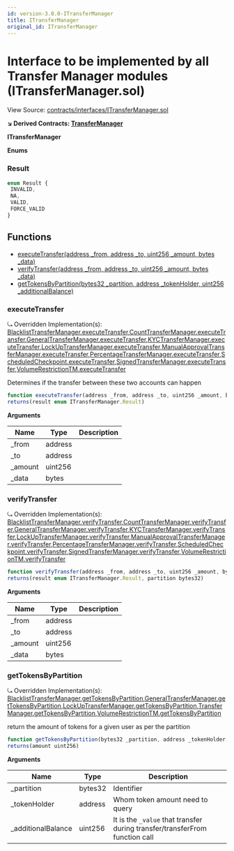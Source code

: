 ```yaml
---
id: version-3.0.0-ITransferManager
title: ITransferManager
original_id: ITransferManager
---
```


# Interface to be implemented by all Transfer Manager modules (ITransferManager.sol)

View Source: [contracts/interfaces/ITransferManager.sol](../../../contracts/interfaces/ITransferManager.sol)

**↘ Derived Contracts: [TransferManager](TransferManager.md)**

**ITransferManager**

**Enums**
### Result

```js
enum Result {
 INVALID,
 NA,
 VALID,
 FORCE_VALID
}
```

## Functions

- [executeTransfer(address _from, address _to, uint256 _amount, bytes _data)](#executetransfer)
- [verifyTransfer(address _from, address _to, uint256 _amount, bytes _data)](#verifytransfer)
- [getTokensByPartition(bytes32 _partition, address _tokenHolder, uint256 _additionalBalance)](#gettokensbypartition)

### executeTransfer

⤿ Overridden Implementation(s): [BlacklistTransferManager.executeTransfer](BlacklistTransferManager.md#executetransfer),[CountTransferManager.executeTransfer](CountTransferManager.md#executetransfer),[GeneralTransferManager.executeTransfer](GeneralTransferManager.md#executetransfer),[KYCTransferManager.executeTransfer](KYCTransferManager.md#executetransfer),[LockUpTransferManager.executeTransfer](LockUpTransferManager.md#executetransfer),[ManualApprovalTransferManager.executeTransfer](ManualApprovalTransferManager.md#executetransfer),[PercentageTransferManager.executeTransfer](PercentageTransferManager.md#executetransfer),[ScheduledCheckpoint.executeTransfer](ScheduledCheckpoint.md#executetransfer),[SignedTransferManager.executeTransfer](SignedTransferManager.md#executetransfer),[VolumeRestrictionTM.executeTransfer](VolumeRestrictionTM.md#executetransfer)

Determines if the transfer between these two accounts can happen

```js
function executeTransfer(address _from, address _to, uint256 _amount, bytes _data) external nonpayable
returns(result enum ITransferManager.Result)
```

**Arguments**

| Name        | Type           | Description  |
| ------------- |------------- | -----|
| _from | address |  | 
| _to | address |  | 
| _amount | uint256 |  | 
| _data | bytes |  | 

### verifyTransfer

⤿ Overridden Implementation(s): [BlacklistTransferManager.verifyTransfer](BlacklistTransferManager.md#verifytransfer),[CountTransferManager.verifyTransfer](CountTransferManager.md#verifytransfer),[GeneralTransferManager.verifyTransfer](GeneralTransferManager.md#verifytransfer),[KYCTransferManager.verifyTransfer](KYCTransferManager.md#verifytransfer),[LockUpTransferManager.verifyTransfer](LockUpTransferManager.md#verifytransfer),[ManualApprovalTransferManager.verifyTransfer](ManualApprovalTransferManager.md#verifytransfer),[PercentageTransferManager.verifyTransfer](PercentageTransferManager.md#verifytransfer),[ScheduledCheckpoint.verifyTransfer](ScheduledCheckpoint.md#verifytransfer),[SignedTransferManager.verifyTransfer](SignedTransferManager.md#verifytransfer),[VolumeRestrictionTM.verifyTransfer](VolumeRestrictionTM.md#verifytransfer)

```js
function verifyTransfer(address _from, address _to, uint256 _amount, bytes _data) external view
returns(result enum ITransferManager.Result, partition bytes32)
```

**Arguments**

| Name        | Type           | Description  |
| ------------- |------------- | -----|
| _from | address |  | 
| _to | address |  | 
| _amount | uint256 |  | 
| _data | bytes |  | 

### getTokensByPartition

⤿ Overridden Implementation(s): [BlacklistTransferManager.getTokensByPartition](BlacklistTransferManager.md#gettokensbypartition),[GeneralTransferManager.getTokensByPartition](GeneralTransferManager.md#gettokensbypartition),[LockUpTransferManager.getTokensByPartition](LockUpTransferManager.md#gettokensbypartition),[TransferManager.getTokensByPartition](TransferManager.md#gettokensbypartition),[VolumeRestrictionTM.getTokensByPartition](VolumeRestrictionTM.md#gettokensbypartition)

return the amount of tokens for a given user as per the partition

```js
function getTokensByPartition(bytes32 _partition, address _tokenHolder, uint256 _additionalBalance) external view
returns(amount uint256)
```

**Arguments**

| Name        | Type           | Description  |
| ------------- |------------- | -----|
| _partition | bytes32 | Identifier | 
| _tokenHolder | address | Whom token amount need to query | 
| _additionalBalance | uint256 | It is the `_value` that transfer during transfer/transferFrom function call | 

